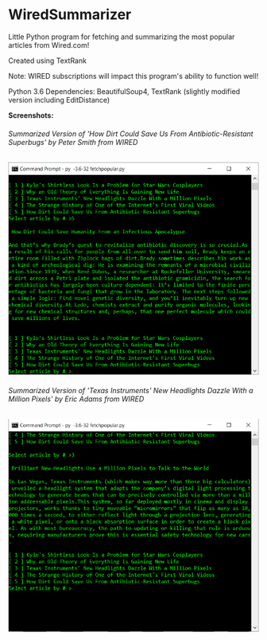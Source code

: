 # WiredSummarizer
Little Python program for fetching and summarizing the most popular articles from Wired.com!

Created using TextRank

Note: WIRED subscriptions will impact this program's ability to function well!

Python 3.6
Dependencies: BeautifulSoup4, TextRank (slightly modified version including EditDistance)

**Screenshots:**



###### Summarized Version of 'How Dirt Could Save Us From Antibiotic-Resistant Superbugs' by Peter Smith from WIRED
![alt text](screenshots/ex2.PNG "Summary")

###### Summarized Version of 'Texas Instruments' New Headlights Dazzle With a Million Pixels' by Eric Adams from WIRED
![alt text](screenshots/ex1.PNG "Summary")
